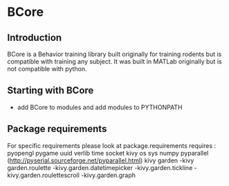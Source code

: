 # BCore

## Introduction
BCore is a Behavior training library built originally for training rodents but is compatible with training any subject. It was built in MATLab originally but is not compatible with python.

## Starting with BCore
 * add BCore to modules and add modules to PYTHONPATH

## Package requirements
For specific requirements please look at package.requirements
requires :
pyopengl
pygame
uuid
verlib
time
socket
kivy
os
sys
numpy
pyparallel (http://pyserial.sourceforge.net/pyparallel.html)
kivy garden
    -kivy garden.roulette
    -kivy.garden.datetimepicker
    -kivy.garden.tickline
    -kivy.garden.roulettescroll
    -kivy.garden.graph

